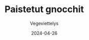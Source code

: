 ---
title: "Paistetut gnocchit"
image: "https://vegaanibotti.lauravuo.me/2024/04/2024-04-26_small.png"
date: 2024-04-26
receipt_url: "https://vegeviettelys.fi/paistetut-gnocchit/"
author: "Vegeviettelys"
---